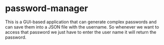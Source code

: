 # password-manager
This is a GUI-based application that can generate complex passwords and can save them into a JSON file with the username. So whenever we want to access that password we just have to enter the user name it will return the password.
